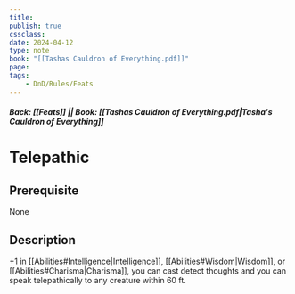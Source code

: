 ```yaml
---
title:
publish: true
cssclass:
date: 2024-04-12
type: note
book: "[[Tashas Cauldron of Everything.pdf]]"
page: 
tags:
    - DnD/Rules/Feats
---
```


##### Back: [[Feats]] || Book: [[Tashas Cauldron of Everything.pdf|Tasha's Cauldron of Everything]]

# Telepathic


## Prerequisite 
None

## Description
+1 in [[Abilities#Intelligence|Intelligence]], [[Abilities#Wisdom|Wisdom]], or [[Abilities#Charisma|Charisma]], you can cast detect thoughts and you can speak telepathically to any creature within 60 ft.